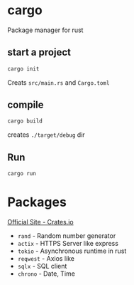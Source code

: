 # cargo

Package manager for rust

## start a project

```sh
cargo init
```
Creats `src/main.rs` and `Cargo.toml`

## compile
```sh
cargo build
```
creates `./target/debug` dir
## Run

```sh
cargo run
```


# Packages

[Official Site - Crates.io](https://crates.io/)

- `rand` - Random number generator
- `actix` - HTTPS Server like express
- `tokio` - Asynchronous runtime in rust
- `reqwest` - Axios like
- `sqlx` - SQL client
- `chrono` - Date, Time